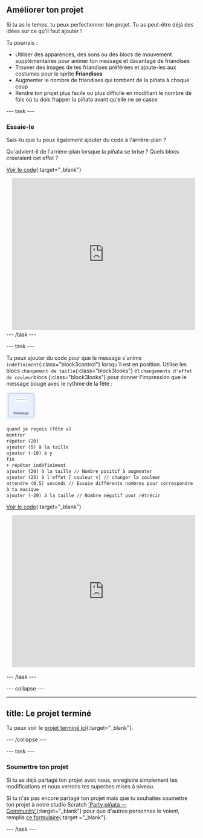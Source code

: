 ## Améliorer ton projet

Si tu as le temps, tu peux perfectionner ton projet. Tu as peut-être déjà des idées sur ce qu'il faut ajouter !

Tu pourrais :

+ Utiliser des apparences, des sons ou des blocs de mouvement supplémentaires pour animer ton message et davantage de friandises
+ Trouver des images de tes friandises préférées et ajoute-les aux costumes pour le sprite **Friandises**
+ Augmenter le nombre de friandises qui tombent de la piñata à chaque coup
+ Rendre ton projet plus facile ou plus difficile en modifiant le nombre de fois où tu dois frapper la piñata avant qu'elle ne se casse

--- task ---
### Essaie-le
<div style="display: flex; flex-wrap: wrap">
<div style="flex-basis: 175px; flex-grow: 1">  
Sais-tu que tu peux également ajouter du code à l'arrière-plan ?

Qu'advient-il de l'arrière-plan lorsque la piñata se brise ? Quels blocs créeraient cet effet ? 

[Voir le code](https://scratch.mit.edu/projects/653771814/){:target="_blank"}

</div>
<div class="scratch-preview" style="margin-left: 15px;">
  <iframe allowtransparency="true" width="485" height="402" src="https://scratch.mit.edu/projects/embed/653771814/?autostart=false" frameborder="0"></iframe>
</div>
</div>
--- /task ---

--- task ---

Tu peux ajouter du code pour que le message s'anime `indéfiniment`{:class="block3control"} lorsqu'il est en position. Utilise les blocs `changement de taille`{:class="block3looks"} et `changements d'effet de couleur`blocs {:class="block3looks"} pour donner l'impression que le message bouge avec le rythme de la fête :

![L'icône du sprite Message.](images/message-sprite.png)

```blocks3
quand je reçois [fête v]
montrer
répéter (20)
ajouter (5) à la taille
ajouter (-10) à y
fin
+ répéter indéfiniment
ajouter (20) à la taille // Nombre positif à augmenter
ajouter (25) à l'effet [ couleur v] // changer la couleur
attendre (0.5) seconds // Essaie différents nombres pour correspondre à ta musique
ajouter (-20) à la taille // Nombre négatif pour rétrécir
```

[Voir le code](https://scratch.mit.edu/projects/656332454/){:target="_blank"}

<div class="scratch-preview" style="margin-left: 15px;">
  <iframe allowtransparency="true" width="485" height="402" src="https://scratch.mit.edu/projects/embed/656332454/?autostart=false" frameborder="0"></iframe>
</div>

--- /task ---

--- collapse ---

---
title: Le projet terminé
---

Tu peux voir le [projet terminé ici](https://scratch.mit.edu/projects/649873783/){:target="_blank"}.

--- /collapse ---

--- task ---

### Soumettre ton projet

Si tu as déjà partagé ton projet avec nous, enregistre simplement tes modifications et nous verrons tes superbes mises à niveau.

Si tu n'as pas encore partagé ton projet mais que tu souhaites soumettre ton projet à notre studio Scratch ['Party piñata — Community'](https://scratch.mit.edu/studios/31111242){:target="_blank"} pour que d'autres personnes le voient, remplis [ce formulaire](https://form.raspberrypi.org/f/community-project-submissions){:target ="_blank"}.

--- /task ---
